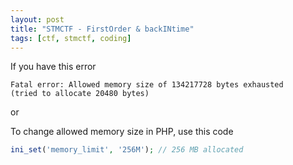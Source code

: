```yaml
---
layout: post
title: "STMCTF - FirstOrder & backINtime"
tags: [ctf, stmctf, coding]
---
```


If you have this error

```
Fatal error: Allowed memory size of 134217728 bytes exhausted 
(tried to allocate 20480 bytes)
```
or 

To change allowed memory size in PHP, use this code

~~~php
ini_set('memory_limit', '256M'); // 256 MB allocated
~~~




